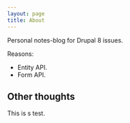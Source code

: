 ```yaml
---
layout: page
title: About
---
```


Personal notes-blog for Drupal 8 issues.

Reasons:
- Entity API.
- Form API.

## Other thoughts

This is s test.
